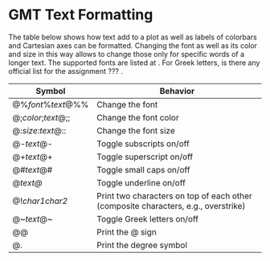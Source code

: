 # GMT Text Formatting

The table below shows how text add to a plot as well as labels of colorbars and
Cartesian axes can be formatted. Changing the font as well as its color and size
in this way allows to change those only for specific words of a longer text. The
supported fonts are listed at [](/techref/fonts.md). For Greek letters, is there
any official list for the assignment ??? .

| Symbol | Behavior |
| --- | --- |
| @%*font*%*text*@%%  | Change the font |
| @;*color*;*text*@;; | Change the font color |
| @:*size*:*text*@::  | Change the font size |
| @-*text*@-          | Toggle subscripts on/off |
| @+*text*@+          | Toggle superscript on/off |
| @#*text*@#          | Toggle small caps on/off |
| @_*text*@_          | Toggle underline on/off |
| @!*char1char2*      | Print two characters on top of each other (composite characters, e.g., overstrike) |
| @\~*text*@\~        | Toggle Greek letters on/off |
| @@                  | Print the @ sign |
| @.                  | Print the degree symbol |

